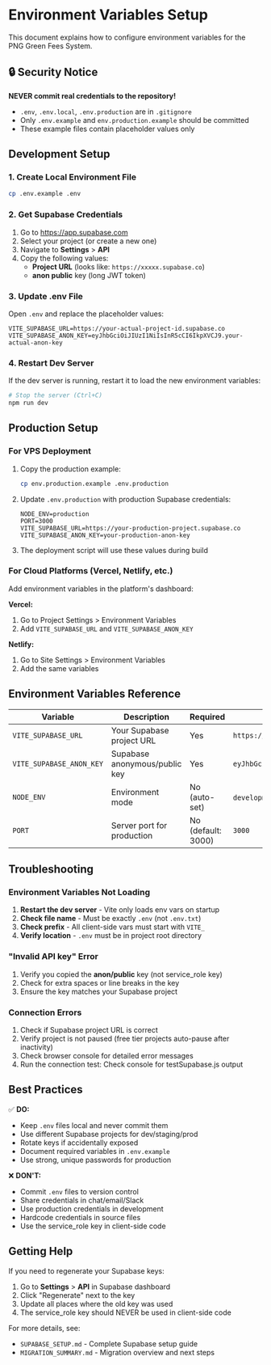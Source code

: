 # Environment Variables Setup

This document explains how to configure environment variables for the PNG Green Fees System.

## 🔒 Security Notice

**NEVER commit real credentials to the repository!**

- `.env`, `.env.local`, `.env.production` are in `.gitignore`
- Only `.env.example` and `env.production.example` should be committed
- These example files contain placeholder values only

## Development Setup

### 1. Create Local Environment File

```bash
cp .env.example .env
```

### 2. Get Supabase Credentials

1. Go to https://app.supabase.com
2. Select your project (or create a new one)
3. Navigate to **Settings** > **API**
4. Copy the following values:
   - **Project URL** (looks like: `https://xxxxx.supabase.co`)
   - **anon public** key (long JWT token)

### 3. Update .env File

Open `.env` and replace the placeholder values:

```env
VITE_SUPABASE_URL=https://your-actual-project-id.supabase.co
VITE_SUPABASE_ANON_KEY=eyJhbGciOiJIUzI1NiIsInR5cCI6IkpXVCJ9.your-actual-anon-key
```

### 4. Restart Dev Server

If the dev server is running, restart it to load the new environment variables:

```bash
# Stop the server (Ctrl+C)
npm run dev
```

## Production Setup

### For VPS Deployment

1. Copy the production example:
   ```bash
   cp env.production.example .env.production
   ```

2. Update `.env.production` with production Supabase credentials:
   ```env
   NODE_ENV=production
   PORT=3000
   VITE_SUPABASE_URL=https://your-production-project.supabase.co
   VITE_SUPABASE_ANON_KEY=your-production-anon-key
   ```

3. The deployment script will use these values during build

### For Cloud Platforms (Vercel, Netlify, etc.)

Add environment variables in the platform's dashboard:

**Vercel:**
1. Go to Project Settings > Environment Variables
2. Add `VITE_SUPABASE_URL` and `VITE_SUPABASE_ANON_KEY`

**Netlify:**
1. Go to Site Settings > Environment Variables
2. Add the same variables

## Environment Variables Reference

| Variable | Description | Required | Example |
|----------|-------------|----------|---------|
| `VITE_SUPABASE_URL` | Your Supabase project URL | Yes | `https://xxxxx.supabase.co` |
| `VITE_SUPABASE_ANON_KEY` | Supabase anonymous/public key | Yes | `eyJhbGciOiJIUzI1NiIsInR5cCI6IkpXVCJ9...` |
| `NODE_ENV` | Environment mode | No (auto-set) | `development` or `production` |
| `PORT` | Server port for production | No (default: 3000) | `3000` |

## Troubleshooting

### Environment Variables Not Loading

1. **Restart the dev server** - Vite only loads env vars on startup
2. **Check file name** - Must be exactly `.env` (not `.env.txt`)
3. **Check prefix** - All client-side vars must start with `VITE_`
4. **Verify location** - `.env` must be in project root directory

### "Invalid API key" Error

1. Verify you copied the **anon/public** key (not service_role key)
2. Check for extra spaces or line breaks in the key
3. Ensure the key matches your Supabase project

### Connection Errors

1. Check if Supabase project URL is correct
2. Verify project is not paused (free tier projects auto-pause after inactivity)
3. Check browser console for detailed error messages
4. Run the connection test: Check console for testSupabase.js output

## Best Practices

✅ **DO:**
- Keep `.env` files local and never commit them
- Use different Supabase projects for dev/staging/prod
- Rotate keys if accidentally exposed
- Document required variables in `.env.example`
- Use strong, unique passwords for production

❌ **DON'T:**
- Commit `.env` files to version control
- Share credentials in chat/email/Slack
- Use production credentials in development
- Hardcode credentials in source files
- Use the service_role key in client-side code

## Getting Help

If you need to regenerate your Supabase keys:

1. Go to **Settings** > **API** in Supabase dashboard
2. Click "Regenerate" next to the key
3. Update all places where the old key was used
4. The service_role key should NEVER be used in client-side code

For more details, see:
- `SUPABASE_SETUP.md` - Complete Supabase setup guide
- `MIGRATION_SUMMARY.md` - Migration overview and next steps
